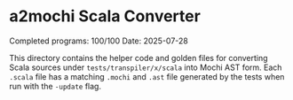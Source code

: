 # a2mochi Scala Converter

Completed programs: 100/100
Date: 2025-07-28

This directory contains the helper code and golden files for converting Scala
sources under `tests/transpiler/x/scala` into Mochi AST form.
Each `.scala` file has a matching `.mochi` and `.ast` file generated by the
tests when run with the `-update` flag.

